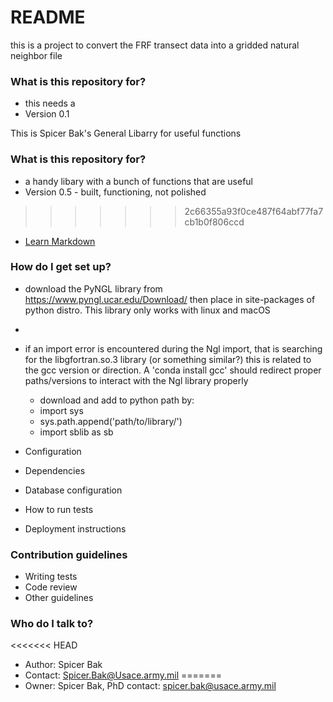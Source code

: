 # README #

this is a project to convert the FRF transect data into a gridded natural neighbor file

### What is this repository for? ###

* this needs a 
* Version 0.1

This is Spicer Bak's General Libarry for useful functions 

### What is this repository for? ###

* a handy libary with a bunch of functions that are useful 
* Version 0.5 - built, functioning, not polished 
>>>>>>> 2c66355a93f0ce487f64abf77fa7cb1b0f806ccd
* [Learn Markdown](https://bitbucket.org/tutorials/markdowndemo)

### How do I get set up? ###

* download the PyNGL library from https://www.pyngl.ucar.edu/Download/ then place in site-packages of python distro. This library only works with linux and macOS
* 
* if an import error is encountered during the Ngl import, that is searching for the libgfortran.so.3 library (or something similar?) this is related to the gcc version or direction.  A 'conda install gcc' should redirect proper paths/versions to interact with the Ngl library properly

     * download and add to python path by:
     * import sys
     * sys.path.append('path/to/library/')
     * import sblib as sb


* Configuration
* Dependencies
* Database configuration
* How to run tests
* Deployment instructions

### Contribution guidelines ###

* Writing tests
* Code review
* Other guidelines

### Who do I talk to? ###

<<<<<<< HEAD
* Author: Spicer Bak
* Contact: Spicer.Bak@Usace.army.mil
=======
* Owner: Spicer Bak, PhD
contact: spicer.bak@usace.army.mil
